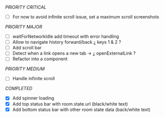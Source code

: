 _PRIORITY CRITICAL_
- [ ] For now to avoid infinite scroll issue, set a maximum scroll screenshots

_PRIORITY MAJOR_
- [ ] waitForNetworkIdle add timeout with error handling
- [ ] Allow to navigate history forward/back ¿ keys 1 & 2 ?
- [ ] Add scroll bar
- [ ] Detect when a link opens a new tab -> ¿ openExternalLink ?
- [ ] Refactor into a component

_PRIORITY MEDIUM_
- [ ] Handle infinite scroll

_COMPLETED_
- [x] Add spinner loading
- [x] Add top status bar with room.state.url (black/white text)
- [x] Add bottom status bar with other room state data (back/white text)
